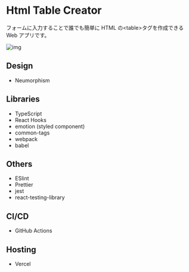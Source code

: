 # Html Table Creator

フォームに入力することで誰でも簡単に HTML の\<table>タグを作成できる Web アプリです。

![img](https://user-images.githubusercontent.com/45157831/97384233-a3043600-1912-11eb-9af4-e3fc118b960b.png)

## Design

- Neumorphism

## Libraries

- TypeScript
- React Hooks
- emotion (styled component)
- common-tags
- webpack
- babel

## Others

- ESlint
- Prettier
- jest
- react-testing-library

## CI/CD

- GitHub Actions

## Hosting

- Vercel
